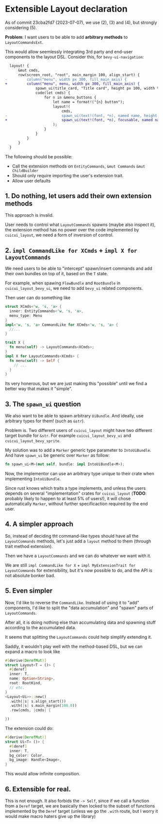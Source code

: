 # Extensible Layout declaration

As of commit 23cba2fd7 (2023-07-07), we use (2), (3) and (4), but strongly
considering (5).

**Problem**: I want users to be able to add **arbitrary methods** to
`LayoutCommandsExt`.

This would allow seemlessly integrating 3rd party and end-user components to the
layout DSL. Consider this, for `bevy-ui-navigation`:

```diff
  layout! {
      &mut cmds,
      row(screen_root, "root", main_margin 100, align_start) {
-         column("menu", width px 300, fill_main_axis) {
+         column("menu", menu, width px 300, fill_main_axis) {
              spawn_ui(title_card, "Title card", height px 100, width %100);
              code(let cmds) {
                  for n in &menu_buttons {
                      let name = format!("{n} button");
                      layout!(
                          cmds,
-                         spawn_ui(text!(font, *n), named name, height px 30);
+                         spawn_ui(text!(font, *n), focusable, named name, height px 30);
                      );
                  }
              }
          }
      }
  }
```

The following should be possible:

- Call the extension methods on `EntityCommands`, `&mut Commands` `&mut ChildBuilder`
- Should only require importing the user's extension trait.
- Allow user defaults

## 1. Do nothing, let users add their own extension methods

This approach is invalid.

User needs to control what `LayoutCommands` spawns (maybe also inspect it), the
extension method has no power over the code implemented by `cuicui_layout`, we
need a form of inversion of control.

## 2. `impl CommandLike for XCmds` + `impl X for LayoutCommands`

We need users to be able to "intercept" spawn/insert commands and add their own
bundles on top of it, based on the `T` state.

For example, when spawing `FlowBundle` and `RootBundle` in `cuicui_layout_bevy_ui`,
we need to add `bevy_ui` related components.

Then user can do something like

```rust
struct XCmds<'w, 's, 'a> {
  inner: EntityCommands<'w, 's, 'a>,
  menu_type: Menu
}
impl<'w, 's, 'a> CommandLike for XCmds<'w, 's, 'a> {
  //...
}

trait X {
  fn menu(self) -> LayoutCommands<XCmds>;
}
impl X for LayoutCommands<XCmds> {
  fn menu(self) -> Self {
    // ...
  }
}
```

Its very honerous, but we are just making this "possible" until we find a better
way that makes it "simple".

## 3. The `spawn_ui` question

We also want to be able to spawn arbitrary `UiBundle`. And ideally, use arbitrary
types for them! (such as `&str`).

Problem is. Two different users of `cuicui_layout` might have two different
target bundle for `&str`. For example `cuicui_layout_bevy_ui` and `cuicui_layout_bevy_sprite`.

My solution was to add a `Marker` generic type parameter to `IntoUiBundle`.
And have `spawn_ui` be generic over `Marker` as follow:

```rust
fn spawn_ui<M>(mut self, bundle: impl IntoUiBundle<M>);
```

Now, the implementor can use an arbitrary type unique to their crate when
implementing `IntoUiBundle`.

Since rust knows which traits a type implements, and unless the users depends
on several "implementation" crates for `cuicui_layout`
(**TODO**: probably likely to happen to at least 5% of users!),
it will chose automatically `Marker`, without further specificaction required
by the end user.

## 4. A simpler approach

So, instead of deciding tht command-like types should have all the `LayoutCommands`
methods, let's just add a `layout` method to them (through trait method extension).

Then we have a `LayoutCommands` and we can do whatever we want with it.

We are still `impl CommandLike for X` + `impl MyExtensionTrait for LayoutCommands`
for extensibility, but it's now possible to do, and the API is not absolute bonker
bad.

## 5. Even simpler

Now, I'd like to reverse the `CommandLike`. Instead of using it to "add" components,
I'd like to split the "data accumulation" and "spawn" parts of `LayoutCommands`.

After all, it is doing nothing else than accumulating data and spawning stuff according
to the accumulated data.

It seems that splitting the `LayoutCommands` could help simplify extending it.

Saddly, it wouldn't play well with the method-based DSL, but we can expand a macro
to look like

```rust
#[derive(DerefMut)]
struct Layout<T = ()> {
  #[deref]
  inner: T,
  name: Option<String>,
  root: RootKind,
  // etc.
}
<Layout<Ui>>::new()
  .with(|s| s.align_start())
  .with(|s| s.main_margin(100.0))
  .row(cmds, |cmds| {

})
```

The extension could do:

```rust
#[derive(DerefMut)]
struct Ui<T= ()> {
  #[deref]
  inner: T,
  bg_color: Color,
  bg_image: Handle<Image>,
}
```

This would allow infinite composition.

## 6. Extensible for real.

This is not enough. It also forbids the `-> Self`, since if we call a function
from a `Deref` target, we are basically then locked  to the subset of functions
implemented by the `Deref` target (unless we go the `.with` route, but I worry
it would make macro haters give up the library)